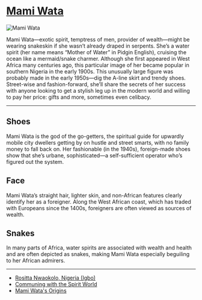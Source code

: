 # [Mami Wata](http://artsmia.github.io/griot/#/o/111879)
![Mami Wata](http://api.artsmia.org/images/111879/medium.jpg)

Mami Wata—exotic spirit, temptress of men, provider of wealth—might be wearing snakeskin if she wasn’t already draped in serpents. She’s a water spirit (her name means “Mother of Water” in Pidgin English), cruising the ocean like a mermaid/snake charmer. Although she first appeared in West Africa many centuries ago, this particular image of her became popular in southern Nigeria in the early 1900s. This unusually large figure was probably made in the early 1950s—dig the A-line skirt and trendy shoes. Street-wise and fashion-forward, she’ll share the secrets of her success with anyone looking to get a stylish leg up in the modern world and willing to pay her price: gifts and more, sometimes even celibacy.

---

## Shoes

Mami Wata is the god of the go-getters, the spiritual guide for upwardly mobile city dwellers getting by on hustle and street smarts, with no family money to fall back on. Her fashionable (in the 1940s), foreign-made shoes show that she’s urbane, sophisticated—a self-sufficient operator who’s figured out the system.

## Face

Mami Wata’s straight hair, lighter skin, and non-African features clearly identify her as a foreigner. Along the West African coast, which has traded with Europeans since the 1400s, foreigners are often viewed as sources of wealth.

## Snakes

In many parts of Africa, water spirits are associated with wealth and health and are often depicted as snakes, making Mami Wata especially beguiling to her African admirers.

---

* [Rositta Nwaokolo, Nigeria (Igbo)](../stories/rositta-nwaokolo-nigeria-igbo.md)
* [Communing with the Spirit World](../stories/communing-with-the-spirit-world.md)
* [Mami Wata's Origins](../stories/mami-wata-s-origins.md)
